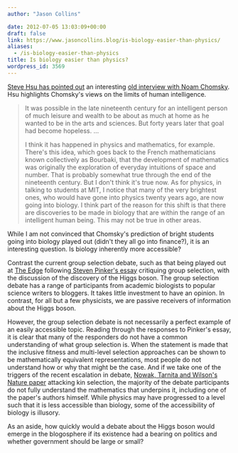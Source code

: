 ```yaml
---
author: "Jason Collins"

date: 2012-07-05 13:03:09+00:00
draft: false
link: https://www.jasoncollins.blog/is-biology-easier-than-physics/
aliases:
  - /is-biology-easier-than-physics
title: Is biology easier than physics?
wordpress_id: 3569
---
```


[Steve Hsu has pointed out](http://infoproc.blogspot.com.au/2012/07/chomsky-genetic-barriers-to-scientific.html) an interesting [old interview with Noam Chomsky](http://www.chomsky.info/interviews/198311--.htm). Hsu highlights Chomsky's views on the limits of human intelligence.


<blockquote>It was possible in the late nineteenth century for an intelligent person of much leisure and wealth to be about as much at home as he wanted to be in the arts and sciences. But forty years later that goal had become hopeless. ...

I think it has happened in physics and mathematics, for example. There's this idea, which goes back to the French mathematicians known collectively as Bourbaki, that the development of mathematics was originally the exploration of everyday intuitions of space and number. That is probably somewhat true through the end of the nineteenth century. But I don't think it's true now. As for physics, in talking to students at MIT, I notice that many of the very brightest ones, who would have gone into physics twenty years ago, are now going into biology. I think part of the reason for this shift is that there are discoveries to be made in biology that are within the range of an intelligent human being. This may not be true in other areas.</blockquote>


While I am not convinced that Chomsky's prediction of bright students going into biology played out (didn't they all go into finance?), it is an interesting question. Is biology inherently more accessible?

Contrast the current group selection debate, such as that being played out at [The Edge](http://edge.org/conversation/the-false-allure-of-group-selection) following[ Steven Pinker's essay](https://www.jasoncollins.blog/pinker-takes-on-group-selection/) critiquing group selection, with the discussion of the discovery of the Higgs boson. The group selection debate has a range of participants from academic biologists to popular science writers to bloggers. It takes little investment to have an opinion. In contrast, for all but a few physicists, we are passive receivers of information about the Higgs boson.

However, the group selection debate is not necessarily a perfect example of an easily accessible topic. Reading through the responses to Pinker's essay, it is clear that many of the responders do not have a common understanding of what group selection is. When the statement is made that the inclusive fitness and multi-level selection approaches can be shown to be mathematically equivalent representations, most people do not understand how or why that might be the case. And if we take one of the triggers of the recent escalation in debate, [Nowak, Tarnita and Wilson's Nature paper](http://www.nature.com/nature/journal/v466/n7310/full/nature09205.html) attacking kin selection, the majority of the debate participants do not fully understand the mathematics that underpins it, including one of the paper's authors himself. While physics may have progressed to a level such that it is less accessible than biology, some of the accessibility of biology is illusory.

As an aside, how quickly would a debate about the Higgs boson would emerge in the blogosphere if its existence had a bearing on politics and whether government should be large or small?
